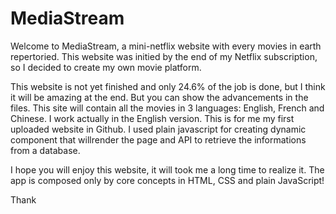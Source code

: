 # MediaStream

<p>
  Welcome to MediaStream, a mini-netflix website with every movies in earth repertoried. This website was initied by the end of my Netflix subscription, so I decided to create    my own movie platform.

  This website is not yet finished and only 24.6% of the job is done, but I think it will be amazing at the end. But you can show the advancements in the files. This site will contain all the movies in 3 languages: English, French and Chinese. I work actually in the English version. This is for me my first uploaded website in Github. I used plain javascript for creating dynamic component that willrender the page and API to retrieve the informations from a database.

 I hope you will enjoy this website, it will took me a long time to realize it. The app is composed only by core concepts in HTML, CSS and plain JavaScript!

 Thank
</p>
